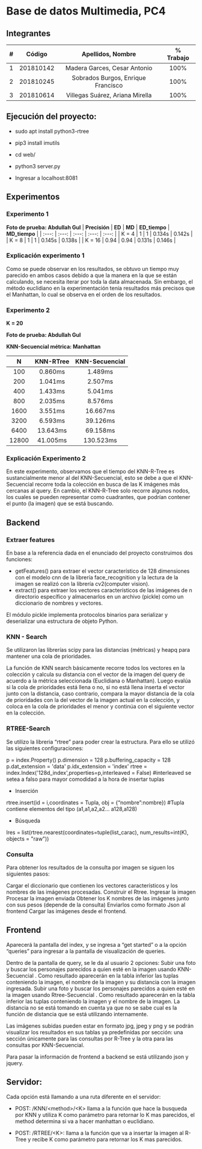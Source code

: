 #  Base de datos Multimedia, PC4 


## Integrantes
|  **#** | **Código** | **Apellidos, Nombre** | **% Trabajo** |
| :---: | :---: | :---: | :---: |
|  1 | 201810142 |Madera Garces, Cesar Antonio | 100% |
|  2 | 201810245 |Sobrados Burgos, Enrique Francisco | 100% |
|  3 | 201810614 |Villegas Suárez, Ariana Mirella | 100% |

## Ejecución del proyecto: 

- sudo apt install python3-rtree

- pip3 install imutils 

- cd web/

- python3 server.py

- Ingresar a localhost:8081

## Experimentos

### Experimento 1

**Foto de prueba: Abdullah Gul**
|  **Precisión** | **ED** | **MD** | **ED_tiempo** | **MD_tiempo** |
| :---: | :---: | :---: | :---: | :---: |
| K = 4 | 1 | 1 | 0.134s | 0.142s |
| K = 8 | 1 | 1 | 0.145s | 0.138s |
| K = 16 | 0.94 | 0.94 | 0.131s | 0.146s |

### Explicación experimento 1
Como se puede observar en los resultados,  se obtuvo un tiempo muy parecido en ambos casos debido a que la manera en la que se están calculando, se necesita iterar por toda la data almacenada. Sin embargo, el método euclidiano en la experimentación tenía resultados más precisos que el Manhattan, lo cual se observa en el orden de los resultados.



### Experimento 2

**K = 20**

**Foto de prueba: Abdullah Gul**

 **KNN-Secuencial métrica: Manhattan**

|  **N** | **KNN-RTree** | **KNN-Secuencial** |
| :---: | :---: | :---: | 
|  100 | 0.860ms | 1.489ms |
|  200 | 1.041ms | 2.507ms |
|  400 | 1.433ms | 5.041ms |
|  800 | 2.035ms | 8.576ms |
|  1600 | 3.551ms | 16.667ms |
|  3200 | 6.593ms | 39.126ms |
|  6400 | 13.643ms | 69.158ms |
|  12800 | 41.005ms | 130.523ms  |

### Explicación Experimento 2
En este experimento, observamos que el tiempo del KNN-R-Tree es sustancialmente menor al del KNN-Secuencial, esto se debe a que el KNN-Secuencial recorre toda la colección en busca de las K imágenes más cercanas al query. En cambio, el KNN-R-Tree solo recorre algunos nodos, los cuales se pueden representar como cuadrantes, que podrían contener el punto (la imagen) que se está buscando.

## Backend

### Extraer features

En base a la referencia dada en el enunciado del proyecto construimos dos funciones:

- getFeatures() para extraer el vector característico de 128 dimensiones con el modelo cnn de la librería face_recognition y la lectura de la imagen se realizó con la librería cv2(computer vision). 
- extract() para extraer los vectores característicos de las imágenes de n directorio específico y almacenarlos en un archivo (pickle) como un diccionario de nombres y vectores.

El módulo pickle implementa protocolos binarios para serializar y deserializar una estructura de objeto Python.

### KNN - Search

Se utilizaron las librerías scipy para las distancias (métricas) y heapq para mantener una cola de prioridades.

La función de KNN search básicamente recorre todos los vectores en la colección y calcula su distancia con el vector de la imagen del query de acuerdo a la métrica seleccionada (Euclidiana o Manhattan). Luego evalúa si la cola de prioridades está llena o no, si no está llena inserta el vector junto con la distancia, caso contrario, compara la mayor distancia de la cola de prioridades con la del vector de la imagen actual en la colección, y coloca en la cola de prioridades el menor y continúa con el siguiente vector en la colección.

### RTREE-Search

Se utilizo la libreria “rtree” para poder crear la estructura. Para ello se utilizó las siguientes configuraciones:

p = index.Property()
p.dimension = 128
p.buffering_capacity = 128
p.dat_extension = 'data'
p.idx_extension = 'index'
rtree = index.Index('128d_index',properties=p,interleaved = False)  #interleaved se setea a falso para mayor comodidad a la hora de insertar tuplas

- Inserción

rtree.insert(id = i,coordinates = Tupla, obj = {“nombre”:nombre}) #Tupla contiene elementos del tipo (a1,a1,a2,a2… a128,a128) 

- Búsqueda

lres = list(rtree.nearest(coordinates=tuple(list_carac), num_results=int(K), objects = "raw"))

### Consulta

Para obtener los resultados de la consulta por imagen se siguen los siguientes pasos:

Cargar el diccionario que contienen los vectores característicos y los nombres de las imágenes procesadas.
Construir el Rtree.
Ingresar la imagen
Procesar la imagen enviada 
Obtener los K nombres de las imágenes junto con sus pesos (depende de la consulta)
Enviarlos como formato Json al frontend
Cargar las imágenes desde el frontend.

## Frontend

Aparecerá la pantalla del index, y se ingresa a “get started” o a la opción “queries” para ingresar a la pantalla de visualización de queries.

Dentro de la pantalla de query, se le da al usuario 2 opciones: 
Subir una foto y buscar los personajes parecidos a quien esté en la imagen usando KNN-Secuencial . Como resultado aparecerán en la tabla inferior las tuplas conteniendo la imagen, el nombre de la imagen y su distancia con la imagen ingresada.
Subir una foto y buscar los personajes parecidos a quien esté en la imagen usando Rtree-Secuencial . Como resultado aparecerán en la tabla inferior las tuplas conteniendo la imagen y el nombre de la imagen. La distancia no se está tomando en cuenta ya que no se sabe cual es la función de distancia que se está utilizando internamente.


Las imágenes subidas pueden estar en formato jpg, jpeg y png y se podrán visualizar los resultados en sus tablas ya predefinidas por sección: una sección únicamente para las consultas por R-Tree y la otra para las consultas por KNN-Secuencial.

Para pasar la información de frontend a backend se está utilizando json y jquery. 



## Servidor: 

Cada opción está llamando a una ruta diferente en el servidor: 
- POST: /KNN/\<method\>/\<K\> llama a la función que hace la busqueda por KNN y utiliza K como parámetro para retornar lo K mas parecidos, el method determina si va a hacer manhattan o euclidiano. 

- POST: /RTREE/\<K\>: llama a la función que va a insertar la imagen al R-Tree y recibe K como parámetro para retornar los K mas parecidos.
